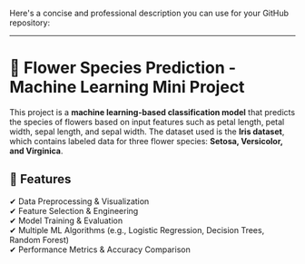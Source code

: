 Here's a concise and professional description you can use for your GitHub repository:  

---

# 🌸 Flower Species Prediction - Machine Learning Mini Project  

This project is a **machine learning-based classification model** that predicts the species of flowers based on input features such as petal length, petal width, sepal length, and sepal width. The dataset used is the **Iris dataset**, which contains labeled data for three flower species: **Setosa, Versicolor, and Virginica**.  

## 🚀 Features  
✔ Data Preprocessing & Visualization  
✔ Feature Selection & Engineering  
✔ Model Training & Evaluation  
✔ Multiple ML Algorithms (e.g., Logistic Regression, Decision Trees, Random Forest)  
✔ Performance Metrics & Accuracy Comparison  


